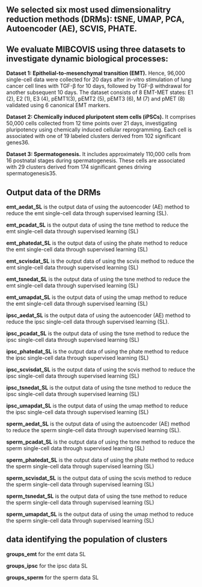 ## We selected six most used dimensionalitry reduction methods (DRMs): tSNE, UMAP,  PCA, Autoencoder (AE), SCVIS,  PHATE.

## We evaluate MIBCOVIS using three datasets to investigate dynamic biological processes: 

**Dataset 1: Epithelial-to-mesenchymal transition (EMT).**
Hence, 96,000 single-cell data were collected for 20 days after in-vitro stimulation of lung cancer cell lines with TGF-β for 10 days, followed by TGF-β withdrawal for another subsequent 10 days. The dataset consists of 8 EMT-MET states: E1 (2), E2 (1), E3 (4), pEMT1(3), pEMT2 (5), pEMT3 (6), M (7) and pMET (8) validated using 6 canonical EMT markers.

**Dataset 2: Chemically induced pluripotent stem cells (iPSCs).** 
It comprises 50,000 cells collected from 12 time points over 21 days, investigating pluripotency using chemically induced cellular reprogramming. Each cell is associated with one of 19 labeled clusters  derived from 102 significant genes36.

**Dataset 3: Spermatogenesis.**
It includes approximately 110,000 cells from 16 postnatal stages during spermatogenesis. These cells are associated with 29 clusters derived from 174 significant genes driving spermatogenesis35. 


## Output data of the DRMs

**emt_aedat_SL** is the output data of using the autoencoder (AE) method to reduce the emt single-cell data through supervised learning (SL).

**emt_pcadat_SL** is the output data of using the tsne method to reduce the emt single-cell data through supervised learning (SL)

**emt_phatedat_SL** is the output data of using the phate method to reduce the emt single-cell data through supervised learning (SL)

**emt_scvisdat_SL** is the output data of using the scvis method to reduce the emt single-cell data through supervised learning (SL)

**emt_tsnedat_SL** is the output data of using the tsne method to reduce the emt single-cell data through supervised learning (SL)

**emt_umapdat_SL** is the output data of using the umap method to reduce the emt single-cell data through supervised learning (SL)

**ipsc_aedat_SL** is the output data of using the autoencoder (AE) method to reduce the ipsc single-cell data through supervised learning (SL).

**ipsc_pcadat_SL** is the output data of using the tsne method to reduce the ipsc single-cell data through supervised learning (SL)

**ipsc_phatedat_SL** is the output data of using the phate method to reduce the ipsc single-cell data through supervised learning (SL)

**ipsc_scvisdat_SL** is the output data of using the scvis method to reduce the ipsc single-cell data through supervised learning (SL)

**ipsc_tsnedat_SL** is the output data of using the tsne method to reduce the ipsc single-cell data through supervised learning (SL)

**ipsc_umapdat_SL** is the output data of using the umap method to reduce the ipsc single-cell data through supervised learning (SL)

**sperm_aedat_SL** is the output data of using the autoencoder (AE) method to reduce the sperm single-cell data through supervised learning (SL).

**sperm_pcadat_SL** is the output data of using the tsne method to reduce the sperm single-cell data through supervised learning (SL)

**sperm_phatedat_SL** is the output data of using the phate method to reduce the sperm single-cell data through supervised learning (SL)

**sperm_scvisdat_SL** is the output data of using the scvis method to reduce the sperm single-cell data through supervised learning (SL)

**sperm_tsnedat_SL** is the output data of using the tsne method to reduce the sperm single-cell data through supervised learning (SL)

**sperm_umapdat_SL** is the output data of using the umap method to reduce the sperm single-cell data through supervised learning (SL)

## data identifying the population of clusters

**groups_emt** for the emt data SL 

**groups_ipsc** for the ipsc data SL 

**groups_sperm** for the sperm data SL 

